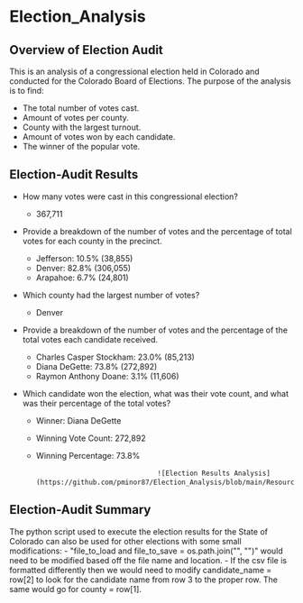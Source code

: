# Election_Analysis

## Overview of Election Audit
This is an analysis of a congressional election held in Colorado and conducted for the Colorado Board of Elections.
The purpose of the analysis is to find:
- The total number of votes cast.
- Amount of votes per county.
- County with the largest turnout.
- Amount of votes won by each candidate.
- The winner of the popular vote.

## Election-Audit Results
- How many votes were cast in this congressional election?
	- 367,711
	
- Provide a breakdown of the number of votes and the percentage of total votes for each county in the precinct.
	- Jefferson: 10.5% (38,855)
	- Denver: 82.8% (306,055)
	- Arapahoe: 6.7% (24,801)
	  
- Which county had the largest number of votes?
	- Denver
	
- Provide a breakdown of the number of votes and the percentage of the total votes each candidate received.
	- Charles Casper Stockham: 23.0% (85,213)
	- Diana DeGette: 73.8% (272,892)
	- Raymon Anthony Doane: 3.1% (11,606)
	
- Which candidate won the election, what was their vote count, and what was their percentage of the total votes?
	- Winner: Diana DeGette
	- Winning Vote Count: 272,892
	- Winning Percentage: 73.8%
	
										![Election Results Analysis](https://github.com/pminor87/Election_Analysis/blob/main/Resources/Images/Election%20Results%20Analysis.PNG)

## Election-Audit Summary
The python script used to execute the election results for the State of Colorado can also be used for other elections with some small modifications:
	- "file_to_load and file_to_save = os.path.join("", "")" would need to be modified based off the file name and location.
	- If the csv file is formatted differently then we would need to modify candidate_name = row[2] to look for the candidate name from row 3 to the proper row. The same would go for county = row[1].


